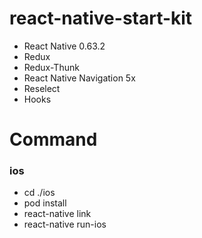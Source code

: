 # react-native-start-kit
* React Native 0.63.2
* Redux
* Redux-Thunk
* React Native Navigation 5x
* Reselect
* Hooks

# Command
### ios
* cd ./ios
* pod install
* react-native link
* react-native run-ios
